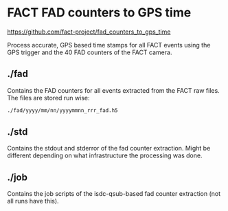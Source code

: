 # FACT FAD counters to GPS time

https://github.com/fact-project/fad_counters_to_gps_time

Process accurate, GPS based time stamps for all FACT events using the GPS trigger and the 40 FAD counters of the FACT camera.

## ./fad

Contains the FAD counters for all events extracted from the FACT raw files. The files are stored run wise:

```bash
./fad/yyyy/mm/nn/yyyymmnn_rrr_fad.h5
```

## ./std

Contains the stdout and stderror of the fad counter extraction. Might be different depending on what infrastructure the processing was done.

## ./job

Contains the job scripts of the isdc-qsub-based fad counter extraction (not all runs have this).